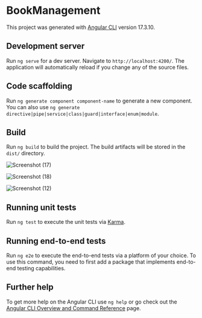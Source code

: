 # BookManagement

This project was generated with [Angular CLI](https://github.com/angular/angular-cli) version 17.3.10.

## Development server

Run `ng serve` for a dev server. Navigate to `http://localhost:4200/`. The application will automatically reload if you change any of the source files.

## Code scaffolding

Run `ng generate component component-name` to generate a new component. You can also use `ng generate directive|pipe|service|class|guard|interface|enum|module`.

## Build

Run `ng build` to build the project. The build artifacts will be stored in the `dist/` directory.

![Screenshot (17)](https://github.com/user-attachments/assets/b3019c8e-b620-4971-bf66-94db41277cb8)

![Screenshot (18)](https://github.com/user-attachments/assets/6e8c6154-915e-4f3e-af46-40dddd53d718)

![Screenshot (12)](https://github.com/user-attachments/assets/6b7ee05f-ef74-4ac1-bfda-9dfe4ac9cfee)

## Running unit tests

Run `ng test` to execute the unit tests via [Karma](https://karma-runner.github.io).

## Running end-to-end tests

Run `ng e2e` to execute the end-to-end tests via a platform of your choice. To use this command, you need to first add a package that implements end-to-end testing capabilities.

## Further help

To get more help on the Angular CLI use `ng help` or go check out the [Angular CLI Overview and Command Reference](https://angular.io/cli) page.
